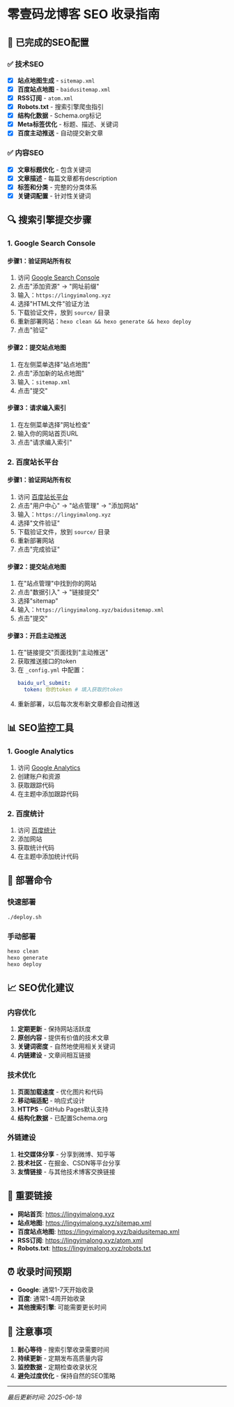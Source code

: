 # 零壹码龙博客 SEO 收录指南

## 🎯 已完成的SEO配置

### ✅ 技术SEO
- [x] **站点地图生成** - `sitemap.xml`
- [x] **百度站点地图** - `baidusitemap.xml`
- [x] **RSS订阅** - `atom.xml`
- [x] **Robots.txt** - 搜索引擎爬虫指引
- [x] **结构化数据** - Schema.org标记
- [x] **Meta标签优化** - 标题、描述、关键词
- [x] **百度主动推送** - 自动提交新文章

### ✅ 内容SEO
- [x] **文章标题优化** - 包含关键词
- [x] **文章描述** - 每篇文章都有description
- [x] **标签和分类** - 完整的分类体系
- [x] **关键词配置** - 针对性关键词

## 🔍 搜索引擎提交步骤

### 1. Google Search Console

#### 步骤1：验证网站所有权
1. 访问 [Google Search Console](https://search.google.com/search-console/)
2. 点击"添加资源" → "网址前缀"
3. 输入：`https://lingyimalong.xyz`
4. 选择"HTML文件"验证方法
5. 下载验证文件，放到 `source/` 目录
6. 重新部署网站：`hexo clean && hexo generate && hexo deploy`
7. 点击"验证"

#### 步骤2：提交站点地图
1. 在左侧菜单选择"站点地图"
2. 点击"添加新的站点地图"
3. 输入：`sitemap.xml`
4. 点击"提交"

#### 步骤3：请求编入索引
1. 在左侧菜单选择"网址检查"
2. 输入你的网站首页URL
3. 点击"请求编入索引"

### 2. 百度站长平台

#### 步骤1：验证网站所有权
1. 访问 [百度站长平台](https://ziyuan.baidu.com/)
2. 点击"用户中心" → "站点管理" → "添加网站"
3. 输入：`https://lingyimalong.xyz`
4. 选择"文件验证"
5. 下载验证文件，放到 `source/` 目录
6. 重新部署网站
7. 点击"完成验证"

#### 步骤2：提交站点地图
1. 在"站点管理"中找到你的网站
2. 点击"数据引入" → "链接提交"
3. 选择"sitemap"
4. 输入：`https://lingyimalong.xyz/baidusitemap.xml`
5. 点击"提交"

#### 步骤3：开启主动推送
1. 在"链接提交"页面找到"主动推送"
2. 获取推送接口的token
3. 在 `_config.yml` 中配置：
   ```yaml
   baidu_url_submit:
     token: 你的token # 填入获取的token
   ```
4. 重新部署，以后每次发布新文章都会自动推送

## 📊 SEO监控工具

### 1. Google Analytics
1. 访问 [Google Analytics](https://analytics.google.com/)
2. 创建账户和资源
3. 获取跟踪代码
4. 在主题中添加跟踪代码

### 2. 百度统计
1. 访问 [百度统计](https://tongji.baidu.com/)
2. 添加网站
3. 获取统计代码
4. 在主题中添加统计代码

## 🚀 部署命令

### 快速部署
```bash
./deploy.sh
```

### 手动部署
```bash
hexo clean
hexo generate
hexo deploy
```

## 📈 SEO优化建议

### 内容优化
1. **定期更新** - 保持网站活跃度
2. **原创内容** - 提供有价值的技术文章
3. **关键词密度** - 自然地使用相关关键词
4. **内链建设** - 文章间相互链接

### 技术优化
1. **页面加载速度** - 优化图片和代码
2. **移动端适配** - 响应式设计
3. **HTTPS** - GitHub Pages默认支持
4. **结构化数据** - 已配置Schema.org

### 外链建设
1. **社交媒体分享** - 分享到微博、知乎等
2. **技术社区** - 在掘金、CSDN等平台分享
3. **友情链接** - 与其他技术博客交换链接

## 🔗 重要链接

- **网站首页**: https://lingyimalong.xyz
- **站点地图**: https://lingyimalong.xyz/sitemap.xml
- **百度站点地图**: https://lingyimalong.xyz/baidusitemap.xml
- **RSS订阅**: https://lingyimalong.xyz/atom.xml
- **Robots.txt**: https://lingyimalong.xyz/robots.txt

## ⏰ 收录时间预期

- **Google**: 通常1-7天开始收录
- **百度**: 通常1-4周开始收录
- **其他搜索引擎**: 可能需要更长时间

## 📝 注意事项

1. **耐心等待** - 搜索引擎收录需要时间
2. **持续更新** - 定期发布高质量内容
3. **监控数据** - 定期检查收录状况
4. **避免过度优化** - 保持自然的SEO策略

---

*最后更新时间: 2025-06-18* 